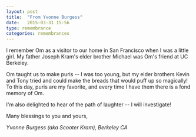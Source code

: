 ```yaml
---
layout: post
title:  "From Yvonne Burgess"
date:   2015-03-31 15:56
type: remembrance
categories: remembrances
---
```


I remember Om as a visitor to our home in San Francisco when I was a little girl. My father Joseph Kram's elder brother Michael was Om's friend at UC Berkeley.

Om taught us to make puris -- I was too young, but my elder brothers Kevin and Tony tried and could make the breads that would puff up so magically! To this day, puris are my favorite, and every time I have them there is a fond memory of Om.

I'm also delighted to hear of the path of laughter -- I will investigate!

Many blessings to you and yours,

*Yvonne Burgess (aka Scooter Kram), Berkeley CA*

